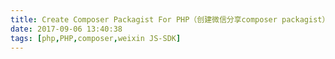```yaml
---
title: Create Composer Packagist For PHP（创建微信分享composer packagist）
date: 2017-09-06 13:40:38
tags: [php,PHP,composer,weixin JS-SDK]
---
```

